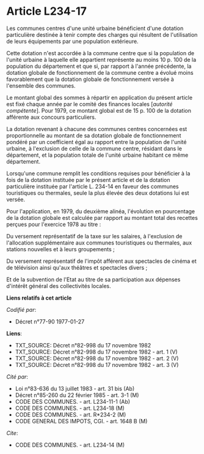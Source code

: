 # Article L234-17

Les communes centres d'une unité urbaine bénéficient d'une dotation particulière destinée à tenir compte des charges qui
résultent de l'utilisation de leurs équipements par une population extérieure.

Cette dotation n'est accordée à la commune centre que si la population de l'unité urbaine à laquelle elle appartient
représente au moins 10 p. 100 de la population du département et que si, par rapport à l'année précédente, la dotation
globale de fonctionnement de la commune centre a évolué moins favorablement que la dotation globale de fonctionnement versée
à l'ensemble des communes.

Le montant global des sommes à répartir en application du présent article est fixé chaque année par le comité des finances
locales [*autorité compétente*]. Pour 1979, ce montant global est de 15 p. 100 de la dotation afférente aux concours
particuliers.

La dotation revenant à chacune des communes centres concernées est proportionnelle au montant de sa dotation globale de
fonctionnement pondéré par un coefficient égal au rapport entre la population de l'unité urbaine, à l'exclusion de celle de
la commune centre, résidant dans le département, et la population totale de l'unité urbaine habitant ce même département.

Lorsqu'une commune remplit les conditions requises pour bénéficier à la fois de la dotation instituée par le présent article
et de la dotation particulière instituée par l'article L. 234-14 en faveur des communes touristiques ou thermales, seule la
plus élevée des deux dotations lui est versée.

Pour l'application, en 1979, du deuxième alinéa, l'évolution en pourcentage de la dotation globale est calculée par rapport
au montant total des recettes perçues pour l'exercice 1978 au titre :

Du versement représentatif de la taxe sur les salaires, à l'exclusion de l'allocation supplémentaire aux communes
touristiques ou thermales, aux stations nouvelles et à leurs groupements ;

Du versement représentatif de l'impôt afférent aux spectacles de cinéma et de télévision ainsi qu'aux théâtres et spectacles
divers ;

Et de la subvention de l'Etat au titre de sa participation aux dépenses d'intérêt général des collectivités locales.

**Liens relatifs à cet article**

_Codifié par_:

  - Décret n°77-90 1977-01-27

**Liens**:

  - TXT_SOURCE: Décret n°82-998 du 17 novembre 1982
  - TXT_SOURCE: Décret n°82-998 du 17 novembre 1982 - art. 1 (V)
  - TXT_SOURCE: Décret n°82-998 du 17 novembre 1982 - art. 2 (V)
  - TXT_SOURCE: Décret n°82-998 du 17 novembre 1982 - art. 3 (V)

_Cité par_:

  - Loi n°83-636 du 13 juillet 1983 - art. 31 bis (Ab)
  - Décret n°85-260 du 22 février 1985 - art. 3-1 (M)
  - CODE DES COMMUNES. - art. L234-11-1 (Ab)
  - CODE DES COMMUNES. - art. L234-18 (M)
  - CODE DES COMMUNES. - art. R*234-2 (M)
  - CODE GENERAL DES IMPOTS, CGI. - art. 1648 B (M)

_Cite_:

  - CODE DES COMMUNES. - art. L234-14 (M)

